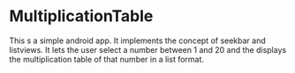 # MultiplicationTable
This s a simple android app. It implements the concept of seekbar and listviews. It lets the user select a number between 1 and 20 and the displays the multiplication table of that number in a list format.
